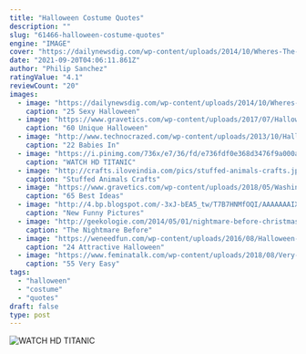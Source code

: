 ```yaml
---
title: "Halloween Costume Quotes"
description: ""
slug: "61466-halloween-costume-quotes"
engine: "IMAGE"
cover: "https://dailynewsdig.com/wp-content/uploads/2014/10/Wheres-The-Fire-Costume.jpg"
date: "2021-09-20T04:06:11.861Z"
author: "Philip Sanchez"
ratingValue: "4.1"
reviewCount: "20"
images:
  - image: "https://dailynewsdig.com/wp-content/uploads/2014/10/Wheres-The-Fire-Costume.jpg"
    caption: "25 Sexy Halloween"
  - image: "https://www.gravetics.com/wp-content/uploads/2017/07/Halloween-DIY-Clown-Makeup-Scary-Clown-Costume.jpg"
    caption: "60 Unique Halloween"
  - image: "http://www.technocrazed.com/wp-content/uploads/2013/10/Halloween-baby-costumes-17.jpg"
    caption: "22 Babies In"
  - image: "https://i.pinimg.com/736x/e7/36/fd/e736fdf0e368d3476f9a000a7247e0eb--titanic-movie-hd-movies.jpg"
    caption: "WATCH HD TITANIC"
  - image: "http://crafts.iloveindia.com/pics/stuffed-animals-crafts.jpg"
    caption: "Stuffed Animals Crafts"
  - image: "https://www.gravetics.com/wp-content/uploads/2018/05/Washing-machine-in-kitchen-7.jpg"
    caption: "65 Best Ideas"
  - image: "http://4.bp.blogspot.com/-3xJ-bEA5_tw/T7B7HNMfOQI/AAAAAAAIXpY/sbOD50I59Yc/s1600/Funny+Pet+Costumes+(62).jpg"
    caption: "New Funny Pictures"
  - image: "http://geekologie.com/2014/05/01/nightmare-before-christmas-cuckoo-clock-3.jpg"
    caption: "The Nightmare Before"
  - image: "https://weneedfun.com/wp-content/uploads/2016/08/Halloween-Costumes-For-Boys-11.jpg"
    caption: "24 Attractive Halloween"
  - image: "https://www.feminatalk.com/wp-content/uploads/2018/08/Very-Easy-Watercolor-Painting-Ideas-for-beginners00002.jpg"
    caption: "55 Very Easy"
tags:
  - "halloween"
  - "costume"
  - "quotes"
draft: false
type: post
---
```



![WATCH HD TITANIC](https://i.pinimg.com/736x/e7/36/fd/e736fdf0e368d3476f9a000a7247e0eb--titanic-movie-hd-movies.jpg "WATCH HD TITANIC")


<!--inArticleAds-->

<!--galleryOne-->


<!--inArticleAds-->

<!--galleryTwo-->


<!--galleryThree-->

